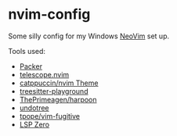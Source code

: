 # nvim-config

Some silly config for my Windows [NeoVim](https://neovim.io/) set up.

Tools used:
- [Packer](https://github.com/wbthomason/packer.nvim)
- [telescope.nvim](https://github.com/nvim-telescope/telescope.nvim)
- [catppuccin/nvim Theme](https://github.com/catppuccin/nvim)
- [treesitter-playground](https://github.com/nvim-treesitter/playground)
- [ThePrimeagen/harpoon](https://github.com/ThePrimeagen/harpoon)
- [undotree](https://github.com/mbbill/undotree)
- [tpope/vim-fugitive](https://github.com/tpope/vim-fugitive)
- [LSP Zero](https://github.com/VonHeikemen/lsp-zero.nvim)
